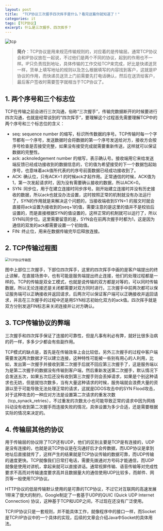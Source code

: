 ```yaml
---
layout: post
title:  "TCP协议三次握手四次挥手是什么？看完这篇你就知道了！"
categories: it
tags: [TCP协议]
excerpt: 什么是三次握手、四次挥手？
---
```


![tcp](http://image.itstabber.com/uPic/tcp.jpg)

> **简介**：TCP协议是用来规范传输规则的，对应着的是传输层。通常TCP协议会和IP协议放在一起说，不过他们是两个不同的协议，起到的作用也不一样。IP只负责找到地址，具体传输的工作交给TCP来完成，好比是快递送货一样，货单上填写地址的规则以及怎么根据填写的内容找到客户，这就是IP协议的作用，而快递员送货上门前需要先打电话确认，然后在送货给客户，最后客户签收时需要签字就相当于TCP协议了。

## 1. 两个序号和三个标志位

TCP在传输之前会进行三次沟通，俗称“三次握手”，传输完数据断开的时候要进行四次沟通，也就是经常谈到的“四次挥手”，要理解这个过程首先需要理解TCP中的两个序号和三个标志位的含义：

- seq: sequence number 的缩写，标识所传数据的序号。TCP传输时每一个字节都有一个序号，发送数据时会将数据的第一个序号发送给对方，接收方会按序号检查是否接受完整，如果没有接受完成就需要重新传送，这样就可以保证数据的完整性。
- ack: acknoledgement number 的缩写，表示确认号。接收端用它来给发送端反馈已经成功接收到的数据信息的，它的值为希望接受的下一个数据包起始序号，也意味着ack值所代表的的序号前面数据已经成功接收到了。
- ACK: 确认位，只有ACK=1 的时候ack才起作用。正常通信的时候，ACK值为1，第一次发起请求时，因为没有需要确认接收的数据，所以ACK=0。
- SYN: 同步位，用于在建立连接时同步序号。刚开始建立连接时并没有历史接收的数据，所以ack也就没办法设置，这时按照正常的机制就没有办法运行了，SYN的作用就是来解决这个问题的，当接收端收到SYN=1 的报文时就会直接将ack设置为接收到的seq+1的值，需要注意的是这里的值并不是校验后设置的，而是直接根据SYN的值设置的，这样正常的机制就可以运行了，所以SYN叫同步位。这里需要留意的是，SYN会在前两次握手时都为1，这是因为通信的双发的ack都需要设置一个初始值。
- FIN: 终止位，用来在数据传输完毕后释放连接。
  

## 2. TCP传输过程图

<img src="http://image.itstabber.com/uPic/TCP协议传输图.png" alt="TCP协议传输图" style="zoom:75%;" />

图中上部位三次握手，下部位四次挥手，这里的四次挥手中画的是客户端提出的终止谅解，在直接场景中，也有可能是服务端提出终止连接，他们的处理过程都是一样的。TCP的传输是双全工模式，也就是说传输的双方都是对等的，可以同时传输数据，所以无论连接还是关闭都需要对双方同时进行。三次握手中前两次都可以保证服务端可以正确接收并返回请求，后两次可以保证客户端可以正确接收并返回请求，并且在三次握手的过程中还是用SYN标志初始化双方的ack值。四次挥手就是双方分别发送FIN标志来关闭连接并让对方确认。

## 3. TCP传输协议的弊端

三次握手和四次挥手保证了连接的可靠性，但是凡事有利必有弊，就好比很多治病的药一样，多多少少都会有些副作用。

TCP模式的缺点是，首先是在传输效率上会比较低，另外三次握手的过程中客户端需要发送两次数据才可以建立连接，这种特性可能被一些别有用心的人利用，比如，发出第一次握手并接收到第二次握手后就不回应第三次握手了，这是服务端以为是第二次握手的数据没有传输到客户端，然后重新发送第二次握手，默认情况下会发送五次，如果五次后还没有收到第三次握手则会丢掉请求，如果是个别这种请求也无妨，但是就怕次数多，当有大量这种请求的时候，服务端就会浪费大量的资源以至于可能导致无法处理正常的请求，这就是DDOS攻击中的SYN Flood攻击，对于这种攻击的一种应对方法是设置第二次请求的重发次数（tcp_synack_retries），不过重发的次数太小也可能导致正常的请求中因为网络抖动没有收到第二次握手而连接失败的情况，具体设置为多少合适，还是需要根据实际的情况来决定的。

## 4. 传输层其他的协议

用于传输层的协议除了TCP还有UDP，他们的区别主要是TCP是有连接的，UDP是没有连接的，也就是说TCP协议是在沟通好后才会传数据，而UDP协议是拿到地址后直接就传了，这样产生的结果就是TCP协议传输的数据可靠，而UDP传输的速度更快。TCP就像我们日常打电话，需要先拨通对方号码才能通信，而UDP就像是使用对讲机，拿起来就可以直接讲话。通常视屏传输、语音传输等对完成性要求不高而对传输速度要求高并且数据量大的通信使用UDP比较多，而邮件、网页等一般使用TCP协议。

HTTP协议的低层传输默认使用的是可靠的TCP协议，不过它对互联网的高速发展1带来了很大的制约，Google制定了一套基于UDP的QUIC (Quick UDP Internet Connection) 协议，这种基于TCP和UDP之间，不过现在还没有广泛使用。

TCP/IP协议只是一套规则，并不能具体工作，就像程序中的接口一样，而Socket是TCP/IP协议中的一个具体的实现，后续的文章会介绍Java中Socket的具体用法。